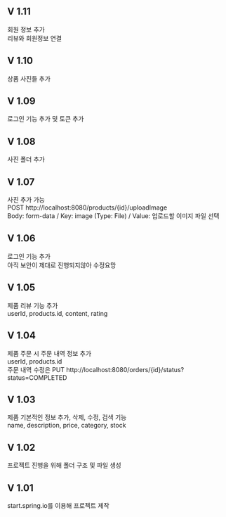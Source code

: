 ## V 1.11
회원 정보 추가 <br />
리뷰와 회원정보 연결

## V 1.10
상품 사진들 추가

## V 1.09
로그인 기능 추가 및 토큰 추가

## V 1.08
사진 폴더 추가

## V 1.07
사진 추가 가능<br />
POST http://localhost:8080/products/{id}/uploadImage <br />
Body: form-data / Key: image (Type: File) / Value: 업로드할 이미지 파일 선택

## V 1.06
로그인 기능 추가 <br />
아직 보안이 제대로 진행되지않아 수정요망

## V 1.05
제품 리뷰 기능 추가 <br />
userId, products.id, content, rating

## V 1.04
제품 주문 시 주문 내역 정보 추가 <br />
userId, products.id <br />
주문 내역 수정은 PUT http://localhost:8080/orders/{id}/status?status=COMPLETED

## V 1.03
제품 기본적인 정보 추가, 삭제, 수정, 검색 기능 <br />
name, description, price, category, stock

## V 1.02
프로젝트 진행을 위해 폴더 구조 및 파일 생성

## V 1.01
start.spring.io를 이용해 프로젝트 제작
